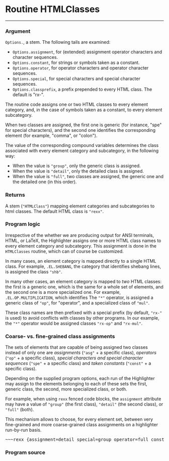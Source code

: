 Routine HTMLClasses
===================

-------------------------------------

### Argument

`Options.`, a stem. The following tails are examined:

* `Options.assignment`, for (extended) assignment operator characters and character sequences.
* `Options.constant`, for strings or symbols taken as a constant.
* `Options.operator`, for operator characters and operator character sequences.
* `Options.special`, for special characters and special character sequences.
* `Options.classprefix`, a prefix prepended to every HTML class. The default is "rx-".

The routine code assigns one or two HTML classes to every element category,
and, in the case of symbols taken as a constant, to every element subcategory.

When two classes are assigned, the first one is generic (for instance,
"spe" for special characters), and the second one identifies the
corresponding element (for example, "comma", or "colon").

The value of the corresponding compound variables determines the class
associated with every element category and subcategory, in the following way:

* When the value is `"group"`, only the generic class is assigned.
* When the value is `"detail"`, only the detailed class is assigned.
* When the value is `"full"`, two classes are assigned, the generic
  one and the detailed one (in this order).

### Returns

A stem (`"HTMLClass"`) mapping element categories and subcategories to html
classes. The default HTML class is `"rexx"`.

### Program logic

Irrespective of the whether we are producing output
for ANSI terminals, HTML, or LaTeX, the Highlighter assigns
one or more HTML class names to every element category
and subcategory.
This assignment is done in the `HTMLClasses` routine,
which can of course be customized.

In many cases, an element category is mapped directly to
a single HTML class. For example, `.EL.SHEBANG`,
the category that identifies shebang lines, is assigned
the class `"shb"`.

In many other cases, an element category is mapped
to *two* HTML classes: the first is a generic one,
which is the same for a whole set of
elements, and the second one is a more specialized one.
For example, `.EL.OP.MULTIPLICATION`, which identifies The
`"*"` operator, is assigned a generic class of `"op"`, for
"operator", and a specialized class of `"mul"`.

These class names are then prefixed with a special
prefix (by default, `"rx-"` is used) to avoid conflicts
with classes by other programs. In our example, the `"*"`
operator would be assigned classes `"rx-op"` and `"rx-mul"`.

### Coarse- vs. fine-grained class assignments

The sets of elements that are capable of being assigned
two classes instead of only one
are *assignments* (`"asg"` + a specific class),
*operators* (`"op"` + a specific class),
*special characters and special character sequences*
(`"spe"` + a specific class) and *taken constants*
(`"const"` + a specific class).

Depending on the supplied program options,
each run of the Highlighter may assign to the elements
belonging to each of these sets the first, generic class,
the second, more specialized class, or both.

For example, when using `rexx` fenced code blocks,
the `assignment` attribute may have a value of
`"group"` (the first class), `"detail"` (the second class),
or `"full"` (both).

This mechanism allows to choose, for every element
set, between very fine-grained and more coarse-grained class
assignments on a highlighter run-by-run basis.

<pre>
&#126;~~rexx {assignment=detail special=group operator=full constant=detail classprefix="P"}</pre>


### Program source

```rexx {source=../../../bin/HTMLClasses.cls}
```